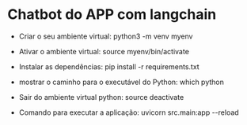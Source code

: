 # Chatbot do APP com langchain
- Criar o seu ambiente virtual: python3 -m venv myenv
- Ativar o ambiente virtual: source myenv/bin/activate
- Instalar as dependências: pip install -r requirements.txt

- mostrar o caminho para o executável do Python: which python
- Sair do ambiente virtual python: source deactivate

- Comando para executar a aplicação: uvicorn src.main:app --reload
